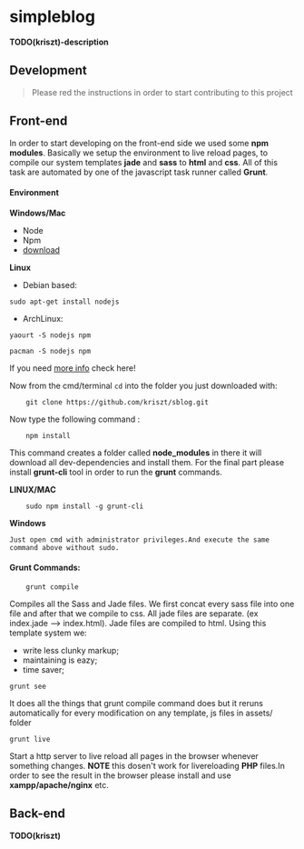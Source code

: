 # simpleblog

**TODO(kriszt)-description**

## Development
> Please red the instructions in order to start contributing to this project

## Front-end
In order to start developing on the front-end side we used some **npm modules**. Basically we setup the environment to live reload pages, to compile our system templates **jade** and **sass** to **html** and **css**. All of this task are automated by one of the javascript task runner called **Grunt**.

#### Environment

**Windows/Mac**
 * Node 
 * Npm  
 * [download](!https://nodejs.org/en/)

**Linux**

- Debian based:

```shell
sudo apt-get install nodejs
```

- ArchLinux:

```shell  
yaourt -S nodejs npm
```

```shell   
pacman -S nodejs npm 
```
        
If you need [more info](!https://nodejs.org/en/download/package-manager/) check here!

Now from the cmd/terminal `cd` into the folder you just downloaded with:
```shell
    git clone https://github.com/kriszt/sblog.git 
```
Now type the following command : 
```shell
    npm install 
``` 
This command creates a folder called **node_modules** in there it  will download all dev-dependencies and install them.
For the final part please install **grunt-cli** tool in order to run the **grunt** commands.

**LINUX/MAC**
```shell 
    sudo npm install -g grunt-cli
```
**Windows**
```text
Just open cmd with administrator privileges.And execute the same command above without sudo.
```

#### Grunt Commands:
```shell
	grunt compile
```


Compiles all the Sass and Jade files. We first concat 
every sass file into one file and after that we compile to css.
All jade files are separate. (ex index.jade --> index.html).
Jade files are compiled to html.
Using this template system we:
- write less clunky markup;
- maintaining is eazy;
- time saver;


```shell
grunt see
```

It does all the things that grunt compile command does  but it reruns automatically for every modification on any  template, js files in assets/ folder



``` 
grunt live
```
Start a http server to live reload all pages in the browser whenever something changes. **NOTE** this dosen't work for livereloading **PHP** files.In order to see the result in the browser please install and use **xampp/apache/nginx** etc.


## Back-end
**TODO(kriszt)**
